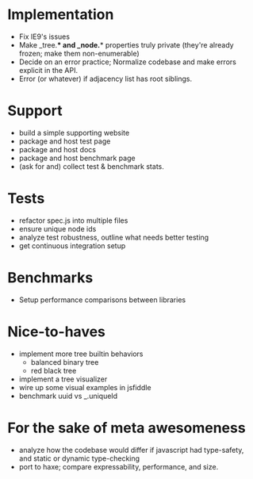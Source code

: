 # Implementation

 * Fix IE9's issues
 * Make _tree.__* and _node.__* properties truly private (they're
   already frozen; make them non-enumerable)
 * Decide on an error practice; Normalize codebase and make errors
   explicit in the API.
 * Error (or whatever) if adjacency list has root siblings.

# Support

 * build a simple supporting website
 * package and host test page
 * package and host docs
 * package and host benchmark page
 * (ask for and) collect test & benchmark stats.

# Tests

 * refactor spec.js into multiple files
 * ensure unique node ids
 * analyze test robustness, outline what needs better testing
 * get continuous integration setup

# Benchmarks

 * Setup performance comparisons between libraries
 
# Nice-to-haves

 * implement more tree builtin behaviors
   - balanced binary tree
   - red black tree
 * implement a tree visualizer
 * wire up some visual examples in jsfiddle
 * benchmark uuid vs _.uniqueId

# For the sake of meta awesomeness

 * analyze how the codebase would differ if javascript had
   type-safety, and static or dynamic type-checking
 * port to haxe; compare expressability, performance, and size.
 
